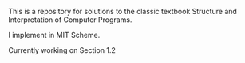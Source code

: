This is a repository for solutions to the classic textbook Structure and Interpretation of Computer Programs.

I implement in MIT Scheme.

Currently working on Section 1.2
